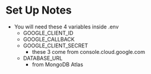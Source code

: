 # Set Up Notes
- You will need these 4 variables inside .env
    - GOOGLE_CLIENT_ID
    - GOOGLE_CALLBACK
    - GOOGLE_CLIENT_SECRET
        - these 3 come from console.cloud.google.com 
    - DATABASE_URL
        - from MongoDB Atlas